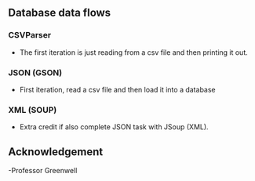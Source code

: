 ## Database data flows

### CSVParser
- The first iteration is just reading from a csv file 
and then printing it out.

### JSON (GSON) 
- First iteration, read a csv file 
and then load it into a database

### XML (SOUP)
- Extra credit if also complete JSON task with JSoup (XML).

## Acknowledgement
-Professor Greenwell
